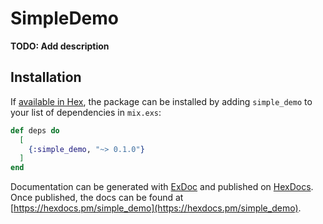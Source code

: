 # SimpleDemo

**TODO: Add description**

## Installation

If [available in Hex](https://hex.pm/docs/publish), the package can be installed
by adding `simple_demo` to your list of dependencies in `mix.exs`:

```elixir
def deps do
  [
    {:simple_demo, "~> 0.1.0"}
  ]
end
```

Documentation can be generated with [ExDoc](https://github.com/elixir-lang/ex_doc)
and published on [HexDocs](https://hexdocs.pm). Once published, the docs can
be found at [https://hexdocs.pm/simple_demo](https://hexdocs.pm/simple_demo).

